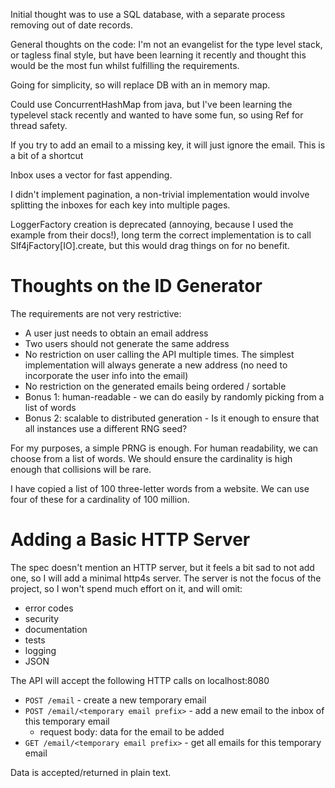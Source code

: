 Initial thought was to use a SQL database, with a separate process removing out of date records.

General thoughts on the code: I'm not an evangelist for the type level stack, or tagless final style, but have been learning
it recently and thought this would be the most fun whilst fulfilling the requirements.


Going for simplicity, so will replace DB with an in memory map.

Could use ConcurrentHashMap from java, but I've been learning the typelevel stack recently and wanted to have some fun, so using Ref for thread safety.

If you try to add an email to a missing key, it will just ignore the email. This is a bit of a shortcut

Inbox uses a vector for fast appending.

I didn't implement pagination, a non-trivial implementation would involve splitting the inboxes for each key into multiple pages.

LoggerFactory creation is deprecated (annoying, because I used the example from their docs!), long term the correct implementation is to call Slf4jFactory[IO].create, but this would drag things on for no benefit.


# Thoughts on the ID Generator

The requirements are not very restrictive:
* A user just needs to obtain an email address
* Two users should not generate the same address
* No restriction on user calling the API multiple times. The simplest implementation will always generate a new address (no need to incorporate the user info into the email)
* No restriction on the generated emails being ordered / sortable
* Bonus 1: human-readable - we can do easily by randomly picking from a list of words
* Bonus 2: scalable to distributed generation - Is it enough to ensure that all instances use a different RNG seed?

For my purposes, a simple PRNG is enough. For human readability, we can choose from a list of words. 
We should ensure the cardinality is high enough that collisions will be rare.

I have copied a list of 100 three-letter words from a website.
We can use four of these for a cardinality of 100 million.

# Adding a Basic HTTP Server

The spec doesn't mention an HTTP server, but it feels a bit sad to not add one, so I will add a minimal http4s server.
The server is not the focus of the project, so I won't spend much effort on it, and will omit:
* error codes
* security
* documentation
* tests
* logging
* JSON

The API will accept the following HTTP calls on localhost:8080

* `POST /email` - create a new temporary email
* `POST /email/<temporary email prefix>` - add a new email to the inbox of this temporary email
  * request body: data for the email to be added 
* `GET /email/<temporary email prefix>` - get all emails for this temporary email

Data is accepted/returned in plain text.

